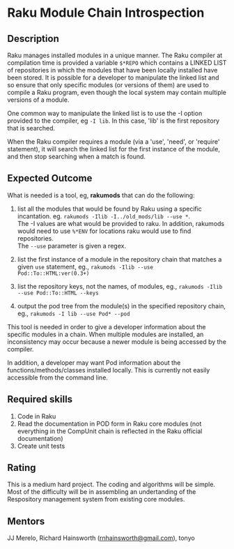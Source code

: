 # Raku Module Chain Introspection

## Description
Raku manages installed modules in a unique manner. The Raku compiler at compilation time is provided a variable `$*REPO` which contains a LINKED LIST of repositories in which the modules that have been locally installed have been stored. It is possible for a developer to manipulate the linked list and so ensure that only specific modules (or versions of them) are used to compile a Raku program, even though the local system may contain multiple versions of a module.

One common way to manipulate the linked list is to use the -I option provided to the compiler, eg `-I lib`. In this case, 'lib' is the first repository that is searched.

When the Raku compiler requires a module (via a 'use', 'need', or 'require' statement), it will search the linked list for the first instance of the module, and then stop searching when a match is found.

## Expected Outcome

What is needed is a tool, eg, **rakumods** that can do the following:

1. list all the modules that would be found by Raku using a specific incantation. eg. `rakumods -Ilib -I../old_mods/lib --use *`.  
The -I values are what would be provided to raku. In addition, rakumods would need to use `%*ENV` for locations raku would use to find repositories.  
The `--use` parameter is given a regex.

1. list the first instance of a module in the repository chain that matches a given `use` statement, eg., `rakumods -Ilib --use Pod::To::HTML:ver(0.3+)`
1. list the repository keys, not the names, of modules, eg., `rakumods -Ilib --use Pod::To::HTML --keys`
1. output the pod tree from the module(s) in the specified repository chain, eg., `rakumods -I lib --use Pod* --pod`

This tool is needed in order to give a developer information about the specific modules in a chain. When multiple modules are installed, an inconsistency may occur because a newer module is being accessed by the compiler.

In addition, a developer may want Pod information about the functions/methods/classes installed locally. This is currently not easily accessible from the command line.

## Required skills
1. Code in Raku
1. Read the documentation in POD form in Raku core modules (not everything in the CompUnit chain is reflected in the Raku official documentation)
1. Create unit tests

## Rating
This is a medium hard project. The coding and algorithms will be simple. Most of the difficulty will be in assembling an undertanding of the Respository management system from existing core modules.

## Mentors
JJ Merelo, Richard Hainsworth (rnhainsworth@gmail.com), tonyo
